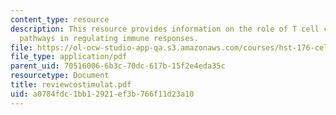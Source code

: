 ```yaml
---
content_type: resource
description: This resource provides information on the role of T cell costimulatory
  pathways in regulating immune responses.
file: https://ol-ocw-studio-app-qa.s3.amazonaws.com/courses/hst-176-cellular-and-molecular-immunology-fall-2005/a0784fdc1bb12921ef3b766f11d23a10_reviewcostimulat.pdf
file_type: application/pdf
parent_uid: 70516006-6b3c-70dc-617b-15f2e4eda35c
resourcetype: Document
title: reviewcostimulat.pdf
uid: a0784fdc-1bb1-2921-ef3b-766f11d23a10
---
```

